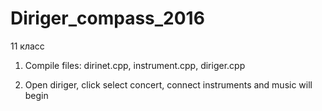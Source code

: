 # Diriger_compass_2016
11 класс

1) Compile files: dirinet.cpp, instrument.cpp, diriger.cpp

2) Open diriger, click select concert, connect instruments and music will begin

